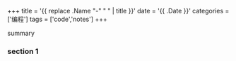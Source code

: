 +++
title = '{{ replace .Name "-" " " | title }}'
date = '{{ .Date }}'
categories = ['编程']
tags = ['code','notes']
+++

summary

<!--more-->

### section 1